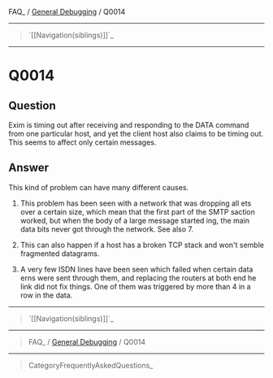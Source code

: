 FAQ\_ / [General Debugging](FAQ/General_Debugging) / Q0014

* * * * *

> \`[[Navigation(siblings)]]\`\_

* * * * *

Q0014
=====

Question
--------

Exim is timing out after receiving and responding to the DATA command
from one particular host, and yet the client host also claims to be
timing out. This seems to affect only certain messages.

Answer
------

This kind of problem can have many different causes.

1.  This problem has been seen with a network that was dropping all ets
    over a certain size, which mean that the first part of the SMTP
    saction worked, but when the body of a large message started ing,
    the main data bits never got through the network. See also 7.

2.  This can also happen if a host has a broken TCP stack and won't
    semble fragmented datagrams.

3.  A very few ISDN lines have been seen which failed when certain data
    erns were sent through them, and replacing the routers at both end
    he link did not fix things. One of them was triggered by more than 4
    in a row in the data.

* * * * *

> \`[[Navigation(siblings)]]\`\_

* * * * *

> FAQ\_ / [General Debugging](FAQ/General_Debugging) / Q0014

* * * * *

> CategoryFrequentlyAskedQuestions\_
